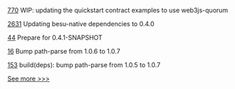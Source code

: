 
[770](https://github.com/hyperledger/besu-docs/pull/770) WIP: updating the quickstart contract examples to use web3js-quorum

[2631](https://github.com/hyperledger/besu/pull/2631) Updating besu-native dependencies to 0.4.0

[44](https://github.com/hyperledger/besu-native/pull/44) Prepare for 0.4.1-SNAPSHOT

[16](https://github.com/hyperledger/indy-sdk-react-native/pull/16) Bump path-parse from 1.0.6 to 1.0.7

[153](https://github.com/hyperledger-labs/convector/pull/153) build(deps): bump path-parse from 1.0.5 to 1.0.7


[See more >>>](https://start-here.hyperledger.org/pull-requests)
